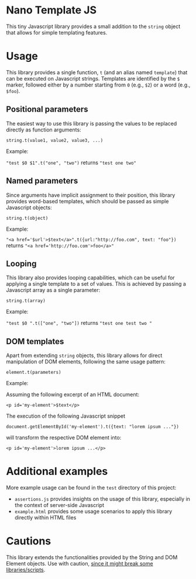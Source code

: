 # Nano Template JS

This tiny Javascript library provides a small addition to the `string` object that allows for simple templating features.

# Usage

This library provides a single function, `t` (and an alias named `template`) that can be executed on Javascript strings. Templates are identified by the `$` marker, followed either by a number starting from `0` (e.g., `$2`) or a word (e.g., `$foo`).


## Positional parameters

The easiest way to use this library is passing the values to be replaced directly as function arguments:

`string.t(value1, value2, value3, ...)`

Example:

`"test $0 $1".t("one", "two")` returns `"test one two"`


## Named parameters

Since arguments have implicit assignment to their position, this library provides word-based templates, which should be passed as simple Javascript objects:

`string.t(object)`

Example:

`"<a href='$url'>$text</a>".t({url:"http://foo.com", text: "foo"})` returns `"<a href='http://foo.com'>foo</a>"`


## Looping

This library also provides looping capabilities, which can be useful for applying a single template to a set of values. This is achieved by passing a Javascript array as a single parameter:

`string.t(array)`

Example:

`"test $0 ".t(["one", "two"])` returns `"test one test two "`


## DOM templates

Apart from extending `string` objects, this library allows for direct manipulation of DOM elements, following the same usage pattern:

`element.t(parameters)`

Example:

Assuming the following excerpt of an HTML document:

`<p id='my-element'>$text</p>`

The execution of the following Javascript snippet

`document.getElementById('my-element').t({text: "lorem ipsum ..."})`

will transform the respective DOM element into:

`<p id='my-element'>lorem ipsum ...</p>`


# Additional examples

More example usage can be found in the `test` directory of this project:

* `assertions.js` provides insights on the usage of this library, especially in the context of server-side Javascript
* `example.html` provides some usage scenarios to apply this library directly within HTML files

# Cautions

This library extends the functionalities provided by the String and DOM Element objects. Use with caution, [since it might break some libraries/scripts](http://perfectionkills.com/whats-wrong-with-extending-the-dom/).